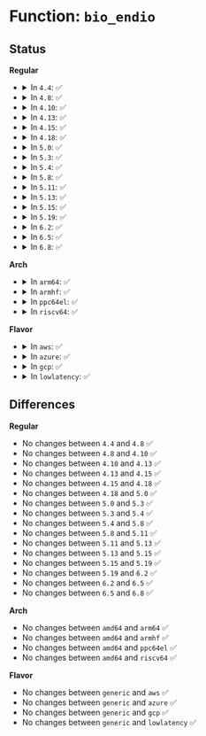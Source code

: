 # Function: <code>bio_endio</code>

## Status
<b>Regular</b>
<ul>
<li>
<details>
<summary>In <code>4.4</code>: ✅</summary>

```c
void bio_endio(struct bio *bio);
```

**Collision:** Unique Global

**Inline:** No

**Transformation:** False

**Instances:**

```
In block/bio.c (ffffffff813b2ea0)
Location: block/bio.c:1743
Inline: False
Direct callers:
  - block/bio.c:bio_chain_endio
  - block/blk-core.c:generic_make_request_checks
  - block/blk-core.c:blk_update_request
  - block/blk-core.c:blk_queue_bio
  - block/blk-core.c:blk_queue_bio
  - block/blk-map.c:blk_rq_map_user_iov
  - block/blk-mq.c:blk_sq_make_request
  - block/blk-mq.c:blk_mq_make_request
  - block/bounce.c:bounce_end_io
  - block/bio-integrity.c:bio_integrity_verify_fn
  - drivers/block/brd.c:brd_make_request
  - drivers/block/xen-blkfront.c:split_bio_end
  - drivers/md/md.c:md_submit_flush_data
  - drivers/md/md.c:md_make_request
  - drivers/md/md.c:md_make_request
  - drivers/md/dm.c:dec_pending
  - drivers/md/dm.c:__split_and_process_bio
  - drivers/md/dm.c:dm_make_request
  - drivers/md/dm-stripe.c:stripe_map
```
**Symbols:**

```
ffffffff813b2ea0-ffffffff813b2eff: bio_endio (STB_GLOBAL)
```
</details>
</li>
<li>
<details>
<summary>In <code>4.8</code>: ✅</summary>

```c
void bio_endio(struct bio *bio);
```

**Collision:** Unique Global

**Inline:** No

**Transformation:** False

**Instances:**

```
In block/bio.c (ffffffff813f5580)
Location: block/bio.c:1742
Inline: False
Direct callers:
  - block/bio.c:bio_chain_endio
  - block/blk-core.c:blk_update_request
  - block/blk-core.c:generic_make_request_checks
  - block/blk-core.c:blk_queue_bio
  - block/blk-core.c:blk_queue_bio
  - block/blk-map.c:blk_rq_map_user_iov
  - block/blk-mq.c:blk_sq_make_request
  - block/blk-mq.c:blk_mq_make_request
  - block/bounce.c:bounce_end_io
  - block/bio-integrity.c:bio_integrity_verify_fn
  - drivers/block/brd.c:brd_make_request
  - drivers/block/xen-blkfront.c:split_bio_end
  - drivers/md/md.c:md_submit_flush_data
  - drivers/md/md.c:md_make_request
  - drivers/md/md.c:md_make_request
  - drivers/md/dm.c:dm_make_request
  - drivers/md/dm.c:__split_and_process_bio
  - drivers/md/dm.c:dec_pending
  - drivers/md/dm-stripe.c:stripe_map
```
**Symbols:**

```
ffffffff813f5580-ffffffff813f55d9: bio_endio (STB_GLOBAL)
```
</details>
</li>
<li>
<details>
<summary>In <code>4.10</code>: ✅</summary>

```c
void bio_endio(struct bio *bio);
```

**Collision:** Unique Global

**Inline:** No

**Transformation:** False

**Instances:**

```
In block/bio.c (ffffffff8140efa0)
Location: block/bio.c:1797
Inline: False
Direct callers:
  - fs/block_dev.c:blkdev_direct_IO
  - block/bio.c:bio_chain_endio
  - block/blk-core.c:blk_update_request
  - block/blk-core.c:generic_make_request_checks
  - block/blk-core.c:blk_queue_bio
  - block/blk-core.c:blk_queue_bio
  - block/blk-map.c:blk_rq_map_user_iov
  - block/blk-mq.c:blk_sq_make_request
  - block/blk-mq.c:blk_mq_make_request
  - block/bounce.c:bounce_end_io
  - block/bio-integrity.c:bio_integrity_verify_fn
  - drivers/block/xen-blkfront.c:split_bio_end
  - drivers/md/md.c:md_submit_flush_data
  - drivers/md/md.c:md_make_request
  - drivers/md/md.c:md_make_request
  - drivers/md/dm.c:dm_make_request
  - drivers/md/dm.c:__split_and_process_bio
  - drivers/md/dm.c:dec_pending
  - drivers/md/dm-stripe.c:stripe_map
```
**Symbols:**

```
ffffffff8140efa0-ffffffff8140eff9: bio_endio (STB_GLOBAL)
```
</details>
</li>
<li>
<details>
<summary>In <code>4.13</code>: ✅</summary>

```c
void bio_endio(struct bio *bio);
```

**Collision:** Unique Global

**Inline:** No

**Transformation:** False

**Instances:**

```
In block/bio.c (ffffffff8141d9e0)
Location: block/bio.c:1808
Inline: False
Direct callers:
  - fs/block_dev.c:blkdev_direct_IO
  - block/bio.c:bio_chain_endio
  - block/blk-core.c:blk_update_request
  - block/blk-core.c:generic_make_request_checks
  - block/blk-core.c:blk_queue_bio
  - block/blk-map.c:blk_rq_map_user_iov
  - block/blk-mq.c:blk_mq_make_request
  - block/bounce.c:bounce_end_io
  - block/bio-integrity.c:bio_integrity_verify_fn
  - block/bio-integrity.c:bio_integrity_prep
  - drivers/md/md.c:md_submit_flush_data
  - drivers/md/md.c:md_make_request
  - drivers/md/md.c:md_make_request
  - drivers/md/dm.c:dm_make_request
  - drivers/md/dm.c:__split_and_process_bio
  - drivers/md/dm.c:dec_pending
  - drivers/md/dm-stripe.c:stripe_map
```
**Symbols:**

```
ffffffff8141d9e0-ffffffff8141daf4: bio_endio (STB_GLOBAL)
```
</details>
</li>
<li>
<details>
<summary>In <code>4.15</code>: ✅</summary>

```c
void bio_endio(struct bio *bio);
```

**Collision:** Unique Global

**Inline:** No

**Transformation:** False

**Instances:**

```
In block/bio.c (ffffffff814488d0)
Location: block/bio.c:1772
Inline: False
Direct callers:
  - fs/block_dev.c:blkdev_direct_IO
  - block/bio.c:bio_chain_endio
  - block/blk-core.c:blk_update_request
  - block/blk-core.c:direct_make_request
  - block/blk-core.c:generic_make_request_checks
  - block/blk-core.c:blk_queue_bio
  - block/blk-mq.c:blk_mq_make_request
  - block/bounce.c:bounce_end_io
  - block/bio-integrity.c:bio_integrity_verify_fn
  - block/bio-integrity.c:bio_integrity_prep
  - drivers/md/md.c:md_submit_flush_data
  - drivers/md/md.c:md_make_request
  - drivers/md/dm.c:dm_make_request
  - drivers/md/dm.c:__split_and_process_bio
  - drivers/md/dm.c:dec_pending
  - drivers/md/dm-stripe.c:stripe_map
```
**Symbols:**

```
ffffffff814488d0-ffffffff814489e2: bio_endio (STB_GLOBAL)
```
</details>
</li>
<li>
<details>
<summary>In <code>4.18</code>: ✅</summary>

```c
void bio_endio(struct bio *bio);
```

**Collision:** Unique Global

**Inline:** No

**Transformation:** False

**Instances:**

```
In block/bio.c (ffffffff8147ba20)
Location: block/bio.c:1829
Inline: False
Direct callers:
  - fs/block_dev.c:blkdev_direct_IO
  - block/bio.c:bio_chain_endio
  - block/blk-core.c:blk_update_request
  - block/blk-core.c:direct_make_request
  - block/blk-core.c:generic_make_request
  - block/blk-core.c:generic_make_request
  - block/blk-core.c:generic_make_request
  - block/blk-core.c:generic_make_request
  - block/blk-core.c:generic_make_request_checks
  - block/blk-core.c:blk_queue_bio
  - block/blk-mq.c:blk_mq_make_request
  - block/bounce.c:bounce_end_io
  - block/bio-integrity.c:bio_integrity_verify_fn
  - block/bio-integrity.c:bio_integrity_prep
  - drivers/md/md.c:md_flush_request
  - drivers/md/md.c:md_end_flush
  - drivers/md/md.c:md_make_request
  - drivers/md/dm.c:__process_bio
  - drivers/md/dm.c:__split_and_process_bio
  - drivers/md/dm.c:dec_pending
  - drivers/md/dm-stripe.c:stripe_map
```
**Symbols:**

```
ffffffff8147ba20-ffffffff8147bb44: bio_endio (STB_GLOBAL)
```
</details>
</li>
<li>
<details>
<summary>In <code>5.0</code>: ✅</summary>

```c
void bio_endio(struct bio *bio);
```

**Collision:** Unique Global

**Inline:** No

**Transformation:** False

**Instances:**

```
In block/bio.c (ffffffff81498540)
Location: block/bio.c:1759
Inline: False
Direct callers:
  - fs/block_dev.c:blkdev_direct_IO
  - block/bio.c:bio_chain_endio
  - block/blk-core.c:blk_update_request
  - block/blk-core.c:direct_make_request
  - block/blk-core.c:generic_make_request
  - block/blk-core.c:generic_make_request
  - block/blk-core.c:generic_make_request
  - block/blk-core.c:generic_make_request
  - block/blk-core.c:generic_make_request_checks
  - block/blk-mq.c:blk_mq_make_request
  - block/bounce.c:bounce_end_io
  - block/bio-integrity.c:bio_integrity_verify_fn
  - block/bio-integrity.c:bio_integrity_prep
  - drivers/md/md.c:md_flush_request
  - drivers/md/md.c:md_end_flush
  - drivers/md/md.c:md_make_request
  - drivers/md/dm.c:dm_make_request
  - drivers/md/dm.c:__process_bio
  - drivers/md/dm.c:__split_and_process_bio
  - drivers/md/dm.c:dec_pending
  - drivers/md/dm-stripe.c:stripe_map
```
**Symbols:**

```
ffffffff81498540-ffffffff814986b0: bio_endio (STB_GLOBAL)
```
</details>
</li>
<li>
<details>
<summary>In <code>5.3</code>: ✅</summary>

```c
void bio_endio(struct bio *bio);
```

**Collision:** Unique Global

**Inline:** No

**Transformation:** False

**Instances:**

```
In block/bio.c (ffffffff814c63c0)
Location: block/bio.c:1796
Inline: False
Direct callers:
  - fs/block_dev.c:__blkdev_direct_IO
  - block/bio.c:bio_chain_endio
  - block/blk-core.c:blk_update_request
  - block/blk-core.c:direct_make_request
  - block/blk-core.c:generic_make_request_checks
  - block/blk-mq.c:blk_mq_make_request
  - block/bounce.c:bounce_end_io
  - block/bio-integrity.c:bio_integrity_verify_fn
  - block/bio-integrity.c:bio_integrity_prep
  - drivers/md/md.c:md_flush_request
  - drivers/md/md.c:md_submit_flush_data
  - drivers/md/md.c:md_make_request
  - drivers/md/dm.c:dm_make_request
  - drivers/md/dm.c:dm_process_bio
  - drivers/md/dm.c:dm_process_bio
  - drivers/md/dm.c:dec_pending
  - drivers/md/dm-stripe.c:stripe_map
```
**Symbols:**

```
ffffffff814c63c0-ffffffff814c654a: bio_endio (STB_GLOBAL)
```
</details>
</li>
<li>
<details>
<summary>In <code>5.4</code>: ✅</summary>

```c
void bio_endio(struct bio *bio);
```

**Collision:** Unique Global

**Inline:** No

**Transformation:** False

**Instances:**

```
In block/bio.c (ffffffff814df1f0)
Location: block/bio.c:1838
Inline: False
Direct callers:
  - fs/block_dev.c:__blkdev_direct_IO
  - block/bio.c:bio_chain_endio
  - block/blk-core.c:blk_update_request
  - block/blk-core.c:direct_make_request
  - block/blk-core.c:generic_make_request_checks
  - block/blk-mq.c:blk_mq_make_request
  - block/bounce.c:bounce_end_io
  - block/bio-integrity.c:bio_integrity_verify_fn
  - block/bio-integrity.c:bio_integrity_prep
  - drivers/md/md.c:md_flush_request
  - drivers/md/md.c:md_submit_flush_data
  - drivers/md/md.c:md_make_request
  - drivers/md/md.c:md_make_request
  - drivers/md/dm.c:dm_make_request
  - drivers/md/dm.c:dm_process_bio
  - drivers/md/dm.c:dm_process_bio
  - drivers/md/dm.c:dec_pending
  - drivers/md/dm-stripe.c:stripe_map
```
**Symbols:**

```
ffffffff814df1f0-ffffffff814df342: bio_endio (STB_GLOBAL)
```
</details>
</li>
<li>
<details>
<summary>In <code>5.8</code>: ✅</summary>

```c
void bio_endio(struct bio *bio);
```

**Collision:** Unique Global

**Inline:** No

**Transformation:** False

**Instances:**

```
In block/bio.c (ffffffff8153ee20)
Location: block/bio.c:1414
Inline: False
Direct callers:
  - fs/block_dev.c:__blkdev_direct_IO
  - fs/iomap/buffered-io.c:iomap_submit_ioend
  - block/bio.c:bio_chain_endio
  - block/blk-core.c:blk_update_request
  - block/blk-core.c:direct_make_request
  - block/blk-core.c:direct_make_request
  - block/blk-core.c:direct_make_request
  - block/blk-core.c:generic_make_request_checks
  - block/blk-mq.c:blk_mq_make_request
  - block/blk-mq.c:blk_mq_make_request
  - block/bounce.c:bounce_end_io
  - block/bio-integrity.c:bio_integrity_verify_fn
  - block/bio-integrity.c:bio_integrity_prep
  - block/blk-crypto.c:__blk_crypto_bio_prep
  - block/blk-crypto-fallback.c:blk_crypto_fallback_decrypt_endio
  - block/blk-crypto-fallback.c:blk_crypto_fallback_decrypt_bio
  - block/blk-crypto-fallback.c:blk_crypto_fallback_encrypt_endio
  - drivers/md/md.c:md_flush_request
  - drivers/md/md.c:md_submit_flush_data
  - drivers/md/md.c:md_make_request
  - drivers/md/dm.c:dm_make_request
  - drivers/md/dm.c:dm_process_bio
  - drivers/md/dm.c:dm_process_bio
  - drivers/md/dm.c:dec_pending
  - drivers/md/dm-stripe.c:stripe_map_range
```
**Symbols:**

```
ffffffff8153ee20-ffffffff8153ef69: bio_endio (STB_GLOBAL)
```
</details>
</li>
<li>
<details>
<summary>In <code>5.11</code>: ✅</summary>

```c
void bio_endio(struct bio *bio);
```

**Collision:** Unique Global

**Inline:** No

**Transformation:** False

**Instances:**

```
In block/bio.c (ffffffff8155b630)
Location: block/bio.c:1417
Inline: False
Direct callers:
  - fs/block_dev.c:__blkdev_direct_IO
  - fs/iomap/buffered-io.c:iomap_submit_ioend
  - block/bio.c:bio_chain_endio
  - block/blk-core.c:blk_update_request
  - block/blk-core.c:__submit_bio_noacct_mq
  - block/blk-core.c:__submit_bio_noacct_mq
  - block/blk-core.c:__submit_bio_noacct
  - block/blk-core.c:__submit_bio_noacct
  - block/blk-core.c:submit_bio_checks
  - block/blk-mq.c:blk_mq_submit_bio
  - block/blk-mq.c:blk_mq_submit_bio
  - block/bounce.c:bounce_end_io
  - block/bio-integrity.c:bio_integrity_verify_fn
  - block/bio-integrity.c:bio_integrity_prep
  - block/blk-crypto.c:__blk_crypto_bio_prep
  - block/blk-crypto-fallback.c:blk_crypto_fallback_decrypt_endio
  - block/blk-crypto-fallback.c:blk_crypto_fallback_decrypt_bio
  - block/blk-crypto-fallback.c:blk_crypto_fallback_encrypt_endio
  - drivers/md/md.c:md_flush_request
  - drivers/md/md.c:md_submit_flush_data
  - drivers/md/md.c:md_submit_bio
  - drivers/md/md.c:md_submit_bio
  - drivers/md/dm.c:dm_submit_bio
  - drivers/md/dm.c:dm_submit_bio
  - drivers/md/dm.c:dm_submit_bio
  - drivers/md/dm.c:dec_pending
  - drivers/md/dm-stripe.c:stripe_map_range
```
**Symbols:**

```
ffffffff8155b630-ffffffff8155b758: bio_endio (STB_GLOBAL)
```
</details>
</li>
<li>
<details>
<summary>In <code>5.13</code>: ✅</summary>

```c
void bio_endio(struct bio *bio);
```

**Collision:** Unique Global

**Inline:** No

**Transformation:** False

**Instances:**

```
In block/bio.c (ffffffff81563cc0)
Location: block/bio.c:1380
Inline: False
Direct callers:
  - fs/block_dev.c:__blkdev_direct_IO
  - fs/iomap/buffered-io.c:iomap_submit_ioend
  - block/bio.c:bio_chain_endio
  - block/blk-core.c:blk_update_request
  - block/blk-core.c:__submit_bio_noacct
  - block/blk-core.c:__submit_bio_noacct
  - block/blk-core.c:submit_bio_checks
  - block/blk-mq.c:blk_mq_submit_bio
  - block/blk-mq.c:blk_mq_submit_bio
  - block/bio-integrity.c:bio_integrity_verify_fn
  - block/bio-integrity.c:bio_integrity_prep
  - block/blk-crypto.c:__blk_crypto_bio_prep
  - block/blk-crypto-fallback.c:blk_crypto_fallback_decrypt_endio
  - block/blk-crypto-fallback.c:blk_crypto_fallback_decrypt_bio
  - block/blk-crypto-fallback.c:blk_crypto_fallback_encrypt_endio
  - drivers/md/md.c:md_flush_request
  - drivers/md/md.c:md_submit_flush_data
  - drivers/md/md.c:md_submit_bio
  - drivers/md/md.c:md_submit_bio
  - drivers/md/dm.c:dm_submit_bio
  - drivers/md/dm.c:dm_submit_bio
  - drivers/md/dm.c:dm_submit_bio
  - drivers/md/dm.c:dec_pending
  - drivers/md/dm-stripe.c:stripe_map
```
**Symbols:**

```
ffffffff81563cc0-ffffffff81563e0e: bio_endio (STB_GLOBAL)
```
</details>
</li>
<li>
<details>
<summary>In <code>5.15</code>: ✅</summary>

```c
void bio_endio(struct bio *bio);
```

**Collision:** Unique Global

**Inline:** No

**Transformation:** False

**Instances:**

```
In block/bio.c (ffffffff815c7990)
Location: block/bio.c:1462
Inline: False
Direct callers:
  - fs/iomap/buffered-io.c:iomap_submit_ioend
  - block/fops.c:__blkdev_direct_IO
  - block/bio.c:bio_chain_endio
  - block/blk-core.c:blk_update_request
  - block/blk-core.c:__submit_bio
  - block/blk-core.c:__submit_bio
  - block/blk-core.c:submit_bio_checks
  - block/blk-mq.c:blk_mq_submit_bio
  - block/blk-mq.c:blk_mq_submit_bio
  - block/bio-integrity.c:bio_integrity_verify_fn
  - block/bio-integrity.c:bio_integrity_prep
  - block/blk-crypto.c:__blk_crypto_bio_prep
  - block/blk-crypto-fallback.c:blk_crypto_fallback_decrypt_endio
  - block/blk-crypto-fallback.c:blk_crypto_fallback_decrypt_bio
  - block/blk-crypto-fallback.c:blk_crypto_fallback_encrypt_endio
  - drivers/md/md.c:md_end_io_acct
  - drivers/md/md.c:md_flush_request
  - drivers/md/md.c:md_submit_flush_data
  - drivers/md/md.c:md_submit_bio
  - drivers/md/md.c:md_submit_bio
  - drivers/md/dm.c:dm_submit_bio
  - drivers/md/dm.c:dm_submit_bio
  - drivers/md/dm.c:dm_submit_bio
  - drivers/md/dm.c:dm_io_dec_pending
  - drivers/md/dm-stripe.c:stripe_map
```
**Symbols:**

```
ffffffff815c7990-ffffffff815c7aea: bio_endio (STB_GLOBAL)
```
</details>
</li>
<li>
<details>
<summary>In <code>5.19</code>: ✅</summary>

```c
void bio_endio(struct bio *bio);
```

**Collision:** Unique Global

**Inline:** No

**Transformation:** False

**Instances:**

```
In block/bio.c (ffffffff81672690)
Location: block/bio.c:1521
Inline: False
Direct callers:
  - fs/iomap/buffered-io.c:iomap_submit_ioend
  - block/fops.c:__blkdev_direct_IO
  - block/bio.c:bio_chain_endio
  - block/blk-core.c:submit_bio_noacct
  - block/blk-core.c:__bio_queue_enter
  - block/blk-core.c:__bio_queue_enter
  - block/blk-mq.c:blk_mq_submit_bio
  - block/blk-mq.c:blk_mq_get_new_requests
  - block/blk-mq.c:blk_mq_end_request_batch
  - block/blk-mq.c:blk_update_request
  - block/bio-integrity.c:bio_integrity_verify_fn
  - block/bio-integrity.c:bio_integrity_prep
  - block/blk-crypto.c:__blk_crypto_bio_prep
  - block/blk-crypto-fallback.c:blk_crypto_fallback_decrypt_endio
  - block/blk-crypto-fallback.c:blk_crypto_fallback_decrypt_bio
  - block/blk-crypto-fallback.c:blk_crypto_fallback_encrypt_endio
  - drivers/md/md.c:md_end_io_acct
  - drivers/md/md.c:md_flush_request
  - drivers/md/md.c:md_submit_flush_data
  - drivers/md/md.c:md_submit_bio
  - drivers/md/md.c:md_submit_bio
  - drivers/md/md.c:md_handle_request
  - drivers/md/dm.c:dm_submit_bio
  - drivers/md/dm.c:dm_submit_bio
  - drivers/md/dm.c:dm_io_complete
  - drivers/md/dm-stripe.c:stripe_map
```
**Symbols:**

```
ffffffff81672690-ffffffff81672811: bio_endio (STB_GLOBAL)
```
</details>
</li>
<li>
<details>
<summary>In <code>6.2</code>: ✅</summary>

```c
void bio_endio(struct bio *bio);
```

**Collision:** Unique Global

**Inline:** No

**Transformation:** False

**Instances:**

```
In block/bio.c (ffffffff8172e010)
Location: block/bio.c:1584
Inline: False
Direct callers:
  - fs/iomap/buffered-io.c:iomap_submit_ioend
  - block/fops.c:__blkdev_direct_IO
  - block/bio.c:bio_chain_endio
  - block/blk-core.c:submit_bio_noacct
  - block/blk-core.c:__bio_queue_enter
  - block/blk-core.c:__bio_queue_enter
  - block/blk-merge.c:bio_split_rw
  - block/blk-mq.c:blk_mq_submit_bio
  - block/blk-mq.c:blk_mq_get_new_requests
  - block/blk-mq.c:blk_mq_end_request_batch
  - block/blk-mq.c:blk_update_request
  - block/bio-integrity.c:bio_integrity_verify_fn
  - block/bio-integrity.c:bio_integrity_prep
  - block/blk-crypto.c:__blk_crypto_bio_prep
  - block/blk-crypto-fallback.c:blk_crypto_fallback_decrypt_endio
  - block/blk-crypto-fallback.c:blk_crypto_fallback_decrypt_bio
  - block/blk-crypto-fallback.c:blk_crypto_fallback_encrypt_endio
  - drivers/md/md.c:md_end_io_acct
  - drivers/md/md.c:md_flush_request
  - drivers/md/md.c:md_submit_flush_data
  - drivers/md/md.c:md_submit_bio
  - drivers/md/md.c:md_submit_bio
  - drivers/md/md.c:md_handle_request
  - drivers/md/dm.c:dm_submit_bio
  - drivers/md/dm.c:dm_submit_bio
  - drivers/md/dm.c:__dm_io_complete
  - drivers/md/dm-stripe.c:stripe_map
```
**Symbols:**

```
ffffffff8172e010-ffffffff8172e18f: bio_endio (STB_GLOBAL)
```
</details>
</li>
<li>
<details>
<summary>In <code>6.5</code>: ✅</summary>

```c
void bio_endio(struct bio *bio);
```

**Collision:** Unique Global

**Inline:** No

**Transformation:** False

**Instances:**

```
In block/bio.c (ffffffff8176a2e0)
Location: block/bio.c:1569
Inline: False
Direct callers:
  - fs/iomap/buffered-io.c:iomap_submit_ioend
  - block/bio.c:bio_chain_endio
  - block/blk-core.c:submit_bio_noacct
  - block/blk-core.c:__bio_queue_enter
  - block/blk-core.c:__bio_queue_enter
  - block/blk-merge.c:bio_split_rw
  - block/blk-mq.c:blk_mq_submit_bio
  - block/blk-mq.c:blk_mq_get_new_requests
  - block/blk-mq.c:blk_mq_end_request_batch
  - block/blk-mq.c:blk_update_request
  - block/bio-integrity.c:bio_integrity_verify_fn
  - block/bio-integrity.c:bio_integrity_prep
  - block/blk-crypto.c:__blk_crypto_bio_prep
  - block/blk-crypto-fallback.c:blk_crypto_fallback_decrypt_endio
  - block/blk-crypto-fallback.c:blk_crypto_fallback_decrypt_bio
  - block/blk-crypto-fallback.c:blk_crypto_fallback_encrypt_endio
  - drivers/md/md.c:md_end_io_acct
  - drivers/md/md.c:md_flush_request
  - drivers/md/md.c:md_submit_flush_data
  - drivers/md/md.c:md_submit_bio
  - drivers/md/md.c:md_submit_bio
  - drivers/md/md.c:md_handle_request
  - drivers/md/dm.c:dm_submit_bio
  - drivers/md/dm.c:dm_submit_bio
  - drivers/md/dm.c:__dm_io_complete
  - drivers/md/dm-stripe.c:stripe_map
```
**Symbols:**

```
ffffffff8176a2e0-ffffffff8176a452: bio_endio (STB_GLOBAL)
```
</details>
</li>
<li>
<details>
<summary>In <code>6.8</code>: ✅</summary>

```c
void bio_endio(struct bio *bio);
```

**Collision:** Unique Global

**Inline:** No

**Transformation:** False

**Instances:**

```
In block/bio.c (ffffffff817ac740)
Location: block/bio.c:1576
Inline: False
Direct callers:
  - fs/iomap/buffered-io.c:iomap_submit_ioend
  - block/bio.c:bio_chain_endio
  - block/blk-core.c:submit_bio_noacct
  - block/blk-core.c:__bio_queue_enter
  - block/blk-core.c:__bio_queue_enter
  - block/blk-merge.c:bio_split_rw
  - block/blk-mq.c:blk_mq_submit_bio
  - block/blk-mq.c:blk_mq_submit_bio
  - block/blk-mq.c:blk_mq_end_request_batch
  - block/blk-mq.c:blk_update_request
  - block/bio-integrity.c:bio_integrity_verify_fn
  - block/bio-integrity.c:bio_integrity_prep
  - block/blk-crypto.c:__blk_crypto_bio_prep
  - block/blk-crypto-fallback.c:blk_crypto_fallback_decrypt_endio
  - block/blk-crypto-fallback.c:blk_crypto_fallback_decrypt_bio
  - block/blk-crypto-fallback.c:blk_crypto_fallback_encrypt_endio
  - drivers/md/md.c:md_end_clone_io
  - drivers/md/md.c:md_flush_request
  - drivers/md/md.c:md_submit_flush_data
  - drivers/md/md.c:md_submit_bio
  - drivers/md/md.c:md_submit_bio
  - drivers/md/md.c:md_handle_request
  - drivers/md/dm.c:dm_submit_bio
  - drivers/md/dm.c:dm_submit_bio
  - drivers/md/dm.c:dm_split_and_process_bio
  - drivers/md/dm.c:__dm_io_complete
  - drivers/md/dm-stripe.c:stripe_map
```
**Symbols:**

```
ffffffff817ac740-ffffffff817ac8b5: bio_endio (STB_GLOBAL)
```
</details>
</li>
</ul>
<b>Arch</b>
<ul>
<li>
<details>
<summary>In <code>arm64</code>: ✅</summary>

```c
void bio_endio(struct bio *bio);
```

**Collision:** Unique Global

**Inline:** No

**Transformation:** False

**Instances:**

```
In block/bio.c (ffff8000105dbc18)
Location: block/bio.c:1838
Inline: False
Direct callers:
  - fs/block_dev.c:blkdev_direct_IO
  - block/bio.c:bio_chain_endio
  - block/blk-core.c:blk_update_request
  - block/blk-core.c:direct_make_request
  - block/blk-core.c:generic_make_request_checks
  - block/blk-core.c:generic_make_request_checks
  - block/blk-mq.c:blk_mq_make_request
  - block/bio-integrity.c:bio_integrity_verify_fn
  - block/bio-integrity.c:bio_integrity_prep
  - drivers/md/md.c:md_flush_request
  - drivers/md/md.c:md_submit_flush_data
  - drivers/md/md.c:md_make_request
  - drivers/md/md.c:md_make_request
  - drivers/md/dm.c:dm_make_request
  - drivers/md/dm.c:dm_process_bio
  - drivers/md/dm.c:dec_pending
  - drivers/md/dm-stripe.c:stripe_map
```
**Symbols:**

```
ffff8000105dbc18-ffff8000105dbdd0: bio_endio (STB_GLOBAL)
```
</details>
</li>
<li>
<details>
<summary>In <code>armhf</code>: ✅</summary>

```c
void bio_endio(struct bio *bio);
```

**Collision:** Unique Global

**Inline:** No

**Transformation:** False

**Instances:**

```
In block/bio.c (c078911c)
Location: block/bio.c:1838
Inline: False
Direct callers:
  - fs/block_dev.c:__blkdev_direct_IO
  - block/bio.c:bio_chain_endio
  - block/blk-core.c:blk_update_request
  - block/blk-core.c:direct_make_request
  - block/blk-core.c:generic_make_request
  - block/blk-core.c:generic_make_request
  - block/blk-core.c:generic_make_request_checks
  - block/blk-mq.c:blk_mq_make_request
  - block/bounce.c:bounce_end_io
  - block/bio-integrity.c:bio_integrity_verify_fn
  - block/bio-integrity.c:bio_integrity_prep
  - drivers/md/md.c:md_flush_request
  - drivers/md/md.c:md_submit_flush_data
  - drivers/md/md.c:md_make_request
  - drivers/md/md.c:md_make_request
  - drivers/md/md.c:md_make_request
  - drivers/md/dm.c:dm_make_request
  - drivers/md/dm.c:dm_process_bio
  - drivers/md/dm.c:dm_process_bio
  - drivers/md/dm.c:dec_pending
  - drivers/md/dm-stripe.c:stripe_map
```
**Symbols:**

```
c078911c-c07892e8: bio_endio (STB_GLOBAL)
```
</details>
</li>
<li>
<details>
<summary>In <code>ppc64el</code>: ✅</summary>

```c
void bio_endio(struct bio *bio);
```

**Collision:** Unique Global

**Inline:** No

**Transformation:** False

**Instances:**

```
In block/bio.c (c00000000076c660)
Location: block/bio.c:1838
Inline: False
Direct callers:
  - fs/block_dev.c:blkdev_direct_IO
  - block/bio.c:bio_chain_endio
  - block/blk-core.c:blk_update_request
  - block/blk-core.c:direct_make_request
  - block/blk-core.c:generic_make_request_checks
  - block/blk-mq.c:blk_mq_make_request
  - block/bio-integrity.c:bio_integrity_verify_fn
  - block/bio-integrity.c:bio_integrity_prep
  - drivers/md/md.c:md_flush_request
  - drivers/md/md.c:md_submit_flush_data
  - drivers/md/md.c:md_make_request
  - drivers/md/md.c:md_make_request
  - drivers/md/dm.c:dm_make_request
  - drivers/md/dm.c:dm_process_bio
  - drivers/md/dm.c:dm_process_bio
  - drivers/md/dm.c:dec_pending
  - drivers/md/dm-stripe.c:stripe_map
```
**Symbols:**

```
c00000000076c660-c00000000076c8a0: bio_endio (STB_GLOBAL)
```
</details>
</li>
<li>
<details>
<summary>In <code>riscv64</code>: ✅</summary>

```c
void bio_endio(struct bio *bio);
```

**Collision:** Unique Global

**Inline:** No

**Transformation:** False

**Instances:**

```
In block/bio.c (ffffffe00041f164)
Location: block/bio.c:1838
Inline: False
Direct callers:
  - fs/block_dev.c:blkdev_direct_IO
  - block/bio.c:bio_chain_endio
  - block/blk-core.c:blk_update_request
  - block/blk-core.c:direct_make_request
  - block/blk-core.c:generic_make_request_checks
  - block/blk-mq.c:blk_mq_make_request
  - block/bio-integrity.c:bio_integrity_verify_fn
  - block/bio-integrity.c:bio_integrity_prep
  - drivers/md/md.c:md_flush_request
  - drivers/md/md.c:md_submit_flush_data
  - drivers/md/md.c:md_make_request
  - drivers/md/md.c:md_make_request
  - drivers/md/dm.c:dm_make_request
  - drivers/md/dm.c:dm_process_bio
  - drivers/md/dm.c:dec_pending
  - drivers/md/dm-stripe.c:stripe_map
```
**Symbols:**

```
ffffffe00041f164-ffffffe00041f2c8: bio_endio (STB_GLOBAL)
```
</details>
</li>
</ul>
<b>Flavor</b>
<ul>
<li>
<details>
<summary>In <code>aws</code>: ✅</summary>

```c
void bio_endio(struct bio *bio);
```

**Collision:** Unique Global

**Inline:** No

**Transformation:** False

**Instances:**

```
In block/bio.c (ffffffff814d77d0)
Location: block/bio.c:1838
Inline: False
Direct callers:
  - fs/block_dev.c:__blkdev_direct_IO
  - block/bio.c:bio_chain_endio
  - block/blk-core.c:blk_update_request
  - block/blk-core.c:direct_make_request
  - block/blk-core.c:generic_make_request_checks
  - block/blk-mq.c:blk_mq_make_request
  - block/bounce.c:bounce_end_io
  - block/bio-integrity.c:bio_integrity_verify_fn
  - block/bio-integrity.c:bio_integrity_prep
  - drivers/nvme/host/multipath.c:nvme_ns_head_make_request
  - drivers/md/md.c:md_flush_request
  - drivers/md/md.c:md_submit_flush_data
  - drivers/md/md.c:md_make_request
  - drivers/md/md.c:md_make_request
  - drivers/md/dm.c:dm_make_request
  - drivers/md/dm.c:dm_process_bio
  - drivers/md/dm.c:dm_process_bio
  - drivers/md/dm.c:dec_pending
  - drivers/md/dm-stripe.c:stripe_map
```
**Symbols:**

```
ffffffff814d77d0-ffffffff814d7922: bio_endio (STB_GLOBAL)
```
</details>
</li>
<li>
<details>
<summary>In <code>azure</code>: ✅</summary>

```c
void bio_endio(struct bio *bio);
```

**Collision:** Unique Global

**Inline:** No

**Transformation:** False

**Instances:**

```
In block/bio.c (ffffffff814c8190)
Location: block/bio.c:1838
Inline: False
Direct callers:
  - fs/block_dev.c:__blkdev_direct_IO
  - block/bio.c:bio_chain_endio
  - block/blk-core.c:blk_update_request
  - block/blk-core.c:direct_make_request
  - block/blk-core.c:generic_make_request_checks
  - block/blk-mq.c:blk_mq_make_request
  - block/bounce.c:bounce_end_io
  - block/bio-integrity.c:bio_integrity_verify_fn
  - block/bio-integrity.c:bio_integrity_prep
  - drivers/nvdimm/pmem.c:pmem_make_request
  - drivers/nvdimm/btt.c:btt_make_request
  - drivers/nvme/host/multipath.c:nvme_ns_head_make_request
  - drivers/md/md.c:md_flush_request
  - drivers/md/md.c:md_submit_flush_data
  - drivers/md/md.c:md_make_request
  - drivers/md/md.c:md_make_request
  - drivers/md/dm.c:dm_make_request
  - drivers/md/dm.c:dm_process_bio
  - drivers/md/dm.c:dm_process_bio
  - drivers/md/dm.c:dec_pending
  - drivers/md/dm-stripe.c:stripe_map
```
**Symbols:**

```
ffffffff814c8190-ffffffff814c82e2: bio_endio (STB_GLOBAL)
```
</details>
</li>
<li>
<details>
<summary>In <code>gcp</code>: ✅</summary>

```c
void bio_endio(struct bio *bio);
```

**Collision:** Unique Global

**Inline:** No

**Transformation:** False

**Instances:**

```
In block/bio.c (ffffffff814d3860)
Location: block/bio.c:1838
Inline: False
Direct callers:
  - fs/block_dev.c:__blkdev_direct_IO
  - block/bio.c:bio_chain_endio
  - block/blk-core.c:blk_update_request
  - block/blk-core.c:direct_make_request
  - block/blk-core.c:generic_make_request_checks
  - block/blk-mq.c:blk_mq_make_request
  - block/bounce.c:bounce_end_io
  - block/bio-integrity.c:bio_integrity_verify_fn
  - block/bio-integrity.c:bio_integrity_prep
  - drivers/md/md.c:md_flush_request
  - drivers/md/md.c:md_submit_flush_data
  - drivers/md/md.c:md_make_request
  - drivers/md/md.c:md_make_request
  - drivers/md/dm.c:dm_make_request
  - drivers/md/dm.c:dm_process_bio
  - drivers/md/dm.c:dm_process_bio
  - drivers/md/dm.c:dec_pending
  - drivers/md/dm-stripe.c:stripe_map
```
**Symbols:**

```
ffffffff814d3860-ffffffff814d39b2: bio_endio (STB_GLOBAL)
```
</details>
</li>
<li>
<details>
<summary>In <code>lowlatency</code>: ✅</summary>

```c
void bio_endio(struct bio *bio);
```

**Collision:** Unique Global

**Inline:** No

**Transformation:** False

**Instances:**

```
In block/bio.c (ffffffff814ec3f0)
Location: block/bio.c:1838
Inline: False
Direct callers:
  - fs/block_dev.c:__blkdev_direct_IO
  - block/bio.c:bio_chain_endio
  - block/blk-core.c:blk_update_request
  - block/blk-core.c:direct_make_request
  - block/blk-core.c:generic_make_request_checks
  - block/blk-mq.c:blk_mq_make_request
  - block/bounce.c:bounce_end_io
  - block/bio-integrity.c:bio_integrity_verify_fn
  - block/bio-integrity.c:bio_integrity_prep
  - drivers/md/md.c:md_flush_request
  - drivers/md/md.c:md_submit_flush_data
  - drivers/md/md.c:md_make_request
  - drivers/md/md.c:md_make_request
  - drivers/md/dm.c:dm_make_request
  - drivers/md/dm.c:dm_process_bio
  - drivers/md/dm.c:dm_process_bio
  - drivers/md/dm.c:dec_pending
  - drivers/md/dm-stripe.c:stripe_map
```
**Symbols:**

```
ffffffff814ec3f0-ffffffff814ec55e: bio_endio (STB_GLOBAL)
```
</details>
</li>
</ul>

## Differences
<b>Regular</b>
<ul>
<li>
No changes between <code>4.4</code> and <code>4.8</code> ✅
</li>
<li>
No changes between <code>4.8</code> and <code>4.10</code> ✅
</li>
<li>
No changes between <code>4.10</code> and <code>4.13</code> ✅
</li>
<li>
No changes between <code>4.13</code> and <code>4.15</code> ✅
</li>
<li>
No changes between <code>4.15</code> and <code>4.18</code> ✅
</li>
<li>
No changes between <code>4.18</code> and <code>5.0</code> ✅
</li>
<li>
No changes between <code>5.0</code> and <code>5.3</code> ✅
</li>
<li>
No changes between <code>5.3</code> and <code>5.4</code> ✅
</li>
<li>
No changes between <code>5.4</code> and <code>5.8</code> ✅
</li>
<li>
No changes between <code>5.8</code> and <code>5.11</code> ✅
</li>
<li>
No changes between <code>5.11</code> and <code>5.13</code> ✅
</li>
<li>
No changes between <code>5.13</code> and <code>5.15</code> ✅
</li>
<li>
No changes between <code>5.15</code> and <code>5.19</code> ✅
</li>
<li>
No changes between <code>5.19</code> and <code>6.2</code> ✅
</li>
<li>
No changes between <code>6.2</code> and <code>6.5</code> ✅
</li>
<li>
No changes between <code>6.5</code> and <code>6.8</code> ✅
</li>
</ul>
<b>Arch</b>
<ul>
<li>
No changes between <code>amd64</code> and <code>arm64</code> ✅
</li>
<li>
No changes between <code>amd64</code> and <code>armhf</code> ✅
</li>
<li>
No changes between <code>amd64</code> and <code>ppc64el</code> ✅
</li>
<li>
No changes between <code>amd64</code> and <code>riscv64</code> ✅
</li>
</ul>
<b>Flavor</b>
<ul>
<li>
No changes between <code>generic</code> and <code>aws</code> ✅
</li>
<li>
No changes between <code>generic</code> and <code>azure</code> ✅
</li>
<li>
No changes between <code>generic</code> and <code>gcp</code> ✅
</li>
<li>
No changes between <code>generic</code> and <code>lowlatency</code> ✅
</li>
</ul>
